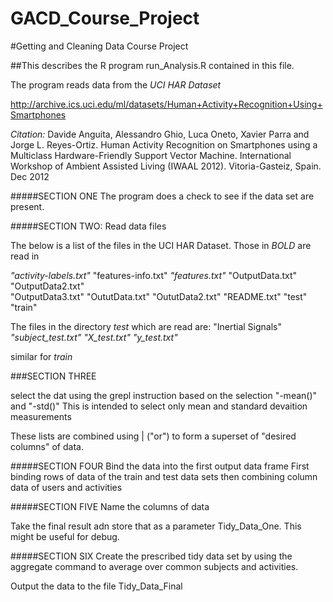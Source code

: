 GACD_Course_Project
===================

#Getting and Cleaning Data Course Project


##This describes the R program run_Analysis.R contained in this file. 


The program reads data from the _UCI HAR Dataset_ 

http://archive.ics.uci.edu/ml/datasets/Human+Activity+Recognition+Using+Smartphones

_Citation:_
Davide Anguita, Alessandro Ghio, Luca Oneto, Xavier Parra and Jorge L. Reyes-Ortiz. Human Activity Recognition on Smartphones using a Multiclass Hardware-Friendly Support Vector Machine. International Workshop of Ambient Assisted Living (IWAAL 2012). Vitoria-Gasteiz, Spain. Dec 2012

#####SECTION ONE
The program does a check to see if the data set are present.

#####SECTION TWO: Read data files

The below is a list of the files in the UCI HAR Dataset. Those in *BOLD* are read in

*"activity-labels.txt"* "features-info.txt"   *"features.txt"*        "OutputData.txt"      "OutputData2.txt"    
"OutputData3.txt"     "OututData.txt"       "OututData2.txt"      "README.txt"          "test"               
"train" 

The files in the directory *test* which are read are:
 "Inertial Signals" *"subject_test.txt"* *"X_test.txt"* *"y_test.txt"*   

similar for *train*

###SECTION THREE

select the dat using the grepl instruction based on the selection "-mean()" and "-std()"
This is intended to select only mean and standard devaition measurements

These lists are combined using | ("or") to form a superset of "desired columns" of data.

#####SECTION FOUR
Bind the data into the first output data frame
First binding rows of data of the train and test data sets
then combining column data of users and activities

#####SECTION FIVE
Name the columns of data 

Take the final result adn store that as a parameter Tidy_Data_One. This might be useful for debug. 

#####SECTION SIX
Create the prescribed tidy data set by using the aggregate command to average over common subjects and activities. 

Output the data to the file Tidy_Data_Final









